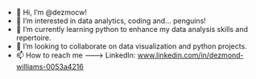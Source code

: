 - 👋 Hi, I’m @dezmocw!
- 👀 I’m interested in data analytics, coding and... penguins!
- 🌱 I’m currently learning python to enhance my data analysis skills and repertoire.
- 💞️ I’m looking to collaborate on data visualization and python projects.
- 📫 How to reach me ---> LinkedIn: www.linkedin.com/in/dezmond-williams-0053a4216 

<!---
dezmocw/dezmocw is a ✨ special ✨ repository because its `README.md` (this file) appears on your GitHub profile.
You can click the Preview link to take a look at your changes.
--->
